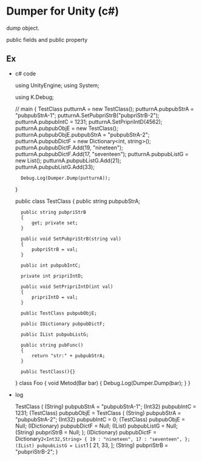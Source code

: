 
Dumper for Unity (c#)
===================

dump object.

public fields and public property


Ex
------------------

+ c# code
    
    using UnityEngine;
    using System;
    
    using K.Debug;

    // main
    {
        TestClass putturnA = new TestClass();
        putturnA.pubpubStrA = "pubpubStrA-1";
        putturnA.SetPubpriStrB("pubpriStrB-2");
        putturnA.pubpubIntC = 1231;
        putturnA.SetPripriIntD(4562);
        putturnA.pubpubObjE = new TestClass();
        putturnA.pubpubObjE.pubpubStrA = "pubpubStrA-2";
        putturnA.pubpubDictF = new Dictionary<int, string>();
        putturnA.pubpubDictF.Add(19, "nineteen");
        putturnA.pubpubDictF.Add(17, "seventeen");
        putturnA.pubpubListG = new List<int>();
        putturnA.pubpubListG.Add(21);
        putturnA.pubpubListG.Add(33);

        Debug.Log(Dumper.Dump(putturnA));
    }

    public class TestClass
    {
        public string pubpubStrA;
    
        public string pubpriStrB
        {
            get; private set;
        }
    
        public void SetPubpriStrB(string val)
        {
            pubpriStrB = val;
        }
    
        public int pubpubIntC;
    
        private int pripriIntD;
    
        public void SetPripriIntD(int val)
        {
            pripriIntD = val;
        }
    
        public TestClass pubpubObjE;
    
        public IDictionary pubpubDictF;
    
        public IList pubpubListG;
    
        public string pubFunc()
        {
            return "str:" + pubpubStrA;
        }
    
        public TestClass(){}
    
    }
    class Foo
    {
        void Metod(Bar bar)
        {
            Debug.Log(Dumper.Dump(bar);
        }
    }

+ log

    TestClass (
        (String) pubpubStrA = "pubpubStrA-1";
        (Int32) pubpubIntC = 1231;
        (TestClass) pubpubObjE = TestClass (
            (String) pubpubStrA = "pubpubStrA-2";
            (Int32) pubpubIntC = 0;
            (TestClass) pubpubObjE = Null;
            (IDictionary) pubpubDictF = Null;
            (IList) pubpubListG = Null;
            (String) pubpriStrB = Null;
        );
        (IDictionary) pubpubDictF = Dictionary`2<Int32,String> {
            19 : "nineteen",
            17 : "seventeen",
        };
        (IList) pubpubListG = List`1<Int32> [
            21,
            33,
        ];
        (String) pubpriStrB = "pubpriStrB-2";
    )
